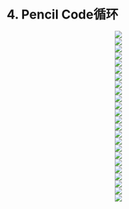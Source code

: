 # 4. Pencil Code循环


<center><img src="/assets/a79.png"/></center>
<center><img src="/assets/a80.png"/></center>
<center><img src="/assets/a81.png"/></center>
<center><img src="/assets/a82.png"/></center>
<center><img src="/assets/a83.png"/></center>
<center><img src="/assets/a84.png"/></center>
<center><img src="/assets/a85.png"/></center>
<center><img src="/assets/a86.png"/></center>
<center><img src="/assets/a87.png"/></center>
<center><img src="/assets/a88.png"/></center>
<center><img src="/assets/a89.png"/></center>
<center><img src="/assets/a90.png"/></center>
<center><img src="/assets/a91.png"/></center>
<center><img src="/assets/a92.png"/></center>
<center><img src="/assets/a93.png"/></center>
<center><img src="/assets/a94.png"/></center>
<center><img src="/assets/a95.png"/></center>
<center><img src="/assets/a96.png"/></center>
<center><img src="/assets/a97.png"/></center>
<center><img src="/assets/a98.png"/></center>
<center><img src="/assets/a99.png"/></center>
<center><img src="/assets/a100.png"/></center>
<center><img src="/assets/a101.png"/></center>
<center><img src="/assets/a102.png"/></center>



